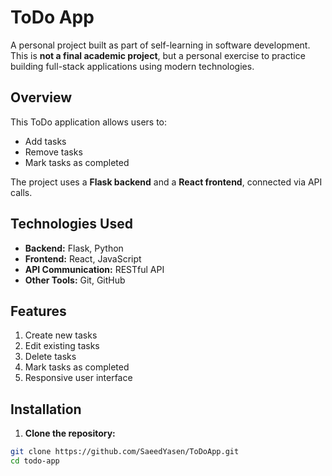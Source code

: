 # ToDo App

A personal project built as part of self-learning in software development.  
This is **not a final academic project**, but a personal exercise to practice building full-stack applications using modern technologies.

## Overview

This ToDo application allows users to:

- Add tasks
- Remove tasks
- Mark tasks as completed

The project uses a **Flask backend** and a **React frontend**, connected via API calls.

## Technologies Used

- **Backend:** Flask, Python
- **Frontend:** React, JavaScript
- **API Communication:** RESTful API
- **Other Tools:** Git, GitHub

## Features

1. Create new tasks  
2. Edit existing tasks  
3. Delete tasks  
4. Mark tasks as completed  
5. Responsive user interface  

## Installation

1. **Clone the repository:**

```bash
git clone https://github.com/SaeedYasen/ToDoApp.git
cd todo-app
